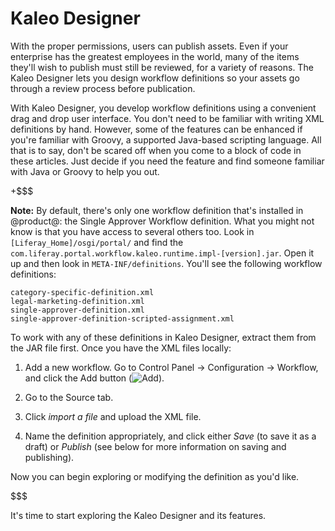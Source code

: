 # Kaleo Designer [](id=kaleo-designer)

With the proper permissions, users can publish assets. Even if your enterprise
has the greatest employees in the world, many of the items they'll wish to
publish must still be reviewed, for a variety of reasons. The Kaleo Designer
lets you design workflow definitions so your assets go through a review process
before publication.

With Kaleo Designer, you develop workflow definitions using a convenient drag
and drop user interface. You don't need to be familiar with writing XML
definitions by hand. However, some of the features can be enhanced if you're
familiar with Groovy, a supported Java-based scripting language. All that is to
say, don't be scared off when you come to a block of code in these articles.
Just decide if you need the feature and find someone familiar with Java or
Groovy to help you out.

+$$$

**Note:** By default, there's only one workflow definition that's installed in
@product@: the Single Approver Workflow definition. What you might not know is
that you have access to several others too. Look in
`[Liferay_Home]/osgi/portal/` and find the
`com.liferay.portal.workflow.kaleo.runtime.impl-[version].jar`.  Open it up and
then look in `META-INF/definitions`. You'll see the following workflow
definitions:

    category-specific-definition.xml
    legal-marketing-definition.xml
    single-approver-definition.xml
    single-approver-definition-scripted-assignment.xml

To work with any of these definitions in Kaleo Designer, extract them from the
JAR file first. Once you have the XML files locally: 

1.  Add a new workflow. Go to Control Panel &rarr; Configuration &rarr;
    Workflow, and click the Add button (![Add](../../../images/icon-add.png)).

2.  Go to the Source tab.

3.  Click _import a file_ and upload the XML file.

4.  Name the definition appropriately, and click either *Save* (to save it as a
    draft) or *Publish* (see below for more information on saving and
    publishing). 

Now you can begin exploring or modifying the definition as you'd like.

$$$

It's time to start exploring the Kaleo Designer and its features.
